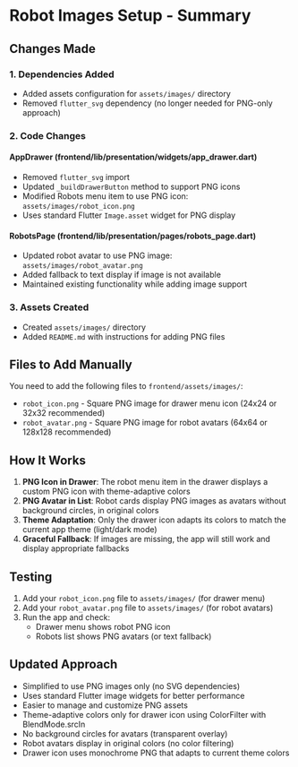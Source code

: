 # Robot Images Setup - Summary

## Changes Made

### 1. Dependencies Added
- Added assets configuration for `assets/images/` directory
- Removed `flutter_svg` dependency (no longer needed for PNG-only approach)

### 2. Code Changes

#### AppDrawer (frontend/lib/presentation/widgets/app_drawer.dart)
- Removed `flutter_svg` import
- Updated `_buildDrawerButton` method to support PNG icons
- Modified Robots menu item to use PNG icon: `assets/images/robot_icon.png`
- Uses standard Flutter `Image.asset` widget for PNG display

#### RobotsPage (frontend/lib/presentation/pages/robots_page.dart)
- Updated robot avatar to use PNG image: `assets/images/robot_avatar.png`
- Added fallback to text display if image is not available
- Maintained existing functionality while adding image support

### 3. Assets Created
- Created `assets/images/` directory
- Added `README.md` with instructions for adding PNG files

## Files to Add Manually

You need to add the following files to `frontend/assets/images/`:
- `robot_icon.png` - Square PNG image for drawer menu icon (24x24 or 32x32 recommended)
- `robot_avatar.png` - Square PNG image for robot avatars (64x64 or 128x128 recommended)

## How It Works

1. **PNG Icon in Drawer**: The robot menu item in the drawer displays a custom PNG icon with theme-adaptive colors
2. **PNG Avatar in List**: Robot cards display PNG images as avatars without background circles, in original colors
3. **Theme Adaptation**: Only the drawer icon adapts its colors to match the current app theme (light/dark mode)
4. **Graceful Fallback**: If images are missing, the app will still work and display appropriate fallbacks

## Testing

1. Add your `robot_icon.png` file to `assets/images/` (for drawer menu)
2. Add your `robot_avatar.png` file to `assets/images/` (for robot avatars)
3. Run the app and check:
   - Drawer menu shows robot PNG icon
   - Robots list shows PNG avatars (or text fallback)

## Updated Approach

- Simplified to use PNG images only (no SVG dependencies)
- Uses standard Flutter image widgets for better performance
- Easier to manage and customize PNG assets
- Theme-adaptive colors only for drawer icon using ColorFilter with BlendMode.srcIn
- No background circles for avatars (transparent overlay)
- Robot avatars display in original colors (no color filtering)
- Drawer icon uses monochrome PNG that adapts to current theme colors
